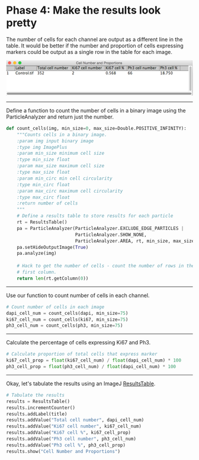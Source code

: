 # Phase 4: Make the results look pretty
The number of cells for each channel are output as a different line in the table. It would be better if the number and proportion of cells expressing markers could be output as a single row in the table for each image.

![](../images/Cell_Number_and_Proportions_and_C1-Control_tif__33_3__.png "Cell Number and Proportions Table")

---
Define a function to count the number of cells in a binary image using the ParticleAnalyzer and return just the number.

```python
def count_cells(img, min_size=0, max_size=Double.POSITIVE_INFINITY):
    """Counts cells in a binary image.
    :param img input binary image
    :type img ImagePlus
    :param min_size minimum cell size
    :type min_size float
    :param max_size maximum cell size
    :type max_size float
    :param min_circ min cell circularity
    :type min_circ float
    :param max_circ maximum cell circularity
    :type max_circ float
    :return number of cells
    """
    # Define a results table to store results for each particle
    rt = ResultsTable()
    pa = ParticleAnalyzer(ParticleAnalyzer.EXCLUDE_EDGE_PARTICLES |
                          ParticleAnalyzer.SHOW_NONE,
                          ParticleAnalyzer.AREA, rt, min_size, max_size)
    pa.setHideOutputImage(True)
    pa.analyze(img)

    # Hack to get the number of cells - count the number of rows in the 
    # first column.
    return len(rt.getColumn(0))
```

---
Use our function to count number of cells in each channel.

```python
# Count number of cells in each image
dapi_cell_num = count_cells(dapi, min_size=75)
ki67_cell_num = count_cells(ki67, min_size=75)
ph3_cell_num = count_cells(ph3, min_size=75)
```

---
Calculate the percentage of cells expressing Ki67 and Ph3.

```python
# Calculate proportion of total cells that express marker
ki67_cell_prop = float(ki67_cell_num) / float(dapi_cell_num) * 100
ph3_cell_prop = float(ph3_cell_num) / float(dapi_cell_num) * 100
```

---
Okay, let's tabulate the results using an ImageJ [ResultsTable](http://rsb.info.nih.gov/ij/developer/api/ij/measure/ResultsTable.html).

```python
# Tabulate the results
results = ResultsTable()
results.incrementCounter()
results.addLabel(title)
results.addValue("Total cell number", dapi_cell_num)
results.addValue("Ki67 cell number", ki67_cell_num)
results.addValue("Ki67 cell %", ki67_cell_prop)
results.addValue("Ph3 cell number", ph3_cell_num)
results.addValue("Ph3 cell %", ph3_cell_prop)
results.show("Cell Number and Proportions")
```